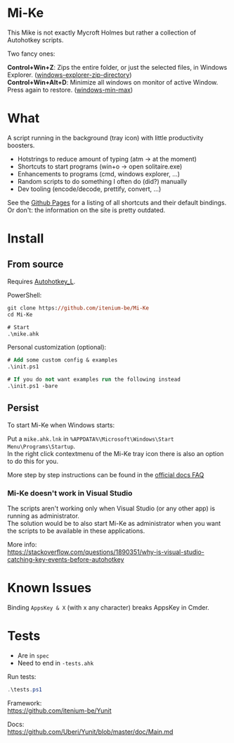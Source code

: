 Mi-Ke
=====
This Mike is not exactly Mycroft Holmes but rather a collection of Autohotkey scripts.

Two fancy ones:

**Control+Win+Z**: Zips the entire folder, or just the selected files, in Windows Explorer.
([windows-explorer-zip-directory](https://github.com/itenium-be/Mi-Ke/blob/master/scripts-windows-explorer/windows-explorer-zip-directory.ahk))  
**Control+Win+Alt+D**: Minimize all windows on monitor of active Window. Press again to restore.
([windows-min-max](https://github.com/itenium-be/Mi-Ke/blob/master/scripts-other/windows-min-max.ahk))  

# What

A script running in the background (tray icon) with little productivity boosters.

- Hotstrings to reduce amount of typing (atm -> at the moment)
- Shortcuts to start programs (win+o -> open solitaire.exe)
- Enhancements to programs (cmd, windows explorer, ...)
- Random scripts to do something I often do (did?) manually
- Dev tooling (encode/decode, prettify, convert, ...)

See the [Github Pages](https://itenium.be/Mi-Ke) for a listing of
all shortcuts and their default bindings.  
Or don't: the information on the site is pretty outdated.



# Install


## From source

Requires [Autohotkey_L](https://autohotkey.com/download).

PowerShell:
```ps
git clone https://github.com/itenium-be/Mi-Ke
cd Mi-Ke

# Start
.\mike.ahk
```

Personal customization (optional):  
```ps
# Add some custom config & examples
.\init.ps1

# If you do not want examples run the following instead
.\init.ps1 -bare
```

## Persist

To start Mi-Ke when Windows starts:

Put a `mike.ahk.lnk` in `%APPDATA%\Microsoft\Windows\Start Menu\Programs\Startup`.  
In the right click contextmenu of the Mi-Ke tray icon there is also an option to do this for you.

More step by step instructions can be found
in the [official docs FAQ](https://www.autohotkey.com/docs/FAQ.htm#Startup)


### Mi-Ke doesn't work in Visual Studio

The scripts aren't working only when Visual Studio (or any other app) is running as administrator.  
The solution would be to also start Mi-Ke as administrator when you want the scripts to be available
in these applications.

More info:  
https://stackoverflow.com/questions/1890351/why-is-visual-studio-catching-key-events-before-autohotkey


# Known Issues

Binding `AppsKey & X` (with x any character) breaks AppsKey in Cmder.


# Tests

- Are in `spec`
- Need to end in `-tests.ahk`

Run tests:  
```ps1
.\tests.ps1
```

Framework:  
https://github.com/itenium-be/Yunit

Docs:  
https://github.com/Uberi/Yunit/blob/master/doc/Main.md

